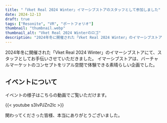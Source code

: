 ```yaml
---
title: "「Vket Real 2024 Winter」イマーシブストアのスタッフとして参加しました"
date: 2024-12-13
draft: true
tags: ["Resonite", "VR", "ポートフォリオ"]
thumbnail: "thumbnail.webp"
thumbnail_alt: "Vket Real 2024 Winterのロゴ"
description: "2024年冬に開催された「Vket Real 2024 Winter」のイマーシブストアにて、スタッフとしてお手伝いさせていただきました。"
---
```


2024年冬に開催された「Vket Real 2024 Winter」のイマーシブストアにて、スタッフとしてお手伝いさせていただきました。
イマーシブストアは、バーチャルマーケットのコンセプトをリアル空間で体験できる素晴らしい企画でした。

## イベントについて

イベントの様子はこちらの動画でご覧いただけます。

{{< youtube s3IvPJZn2Ic >}}

関わってくださった皆様、本当にありがとうございました。 